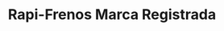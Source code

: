 ---
title: "Rapi-Frenos Marca Registrada"
url: /quito/rapi-frenos-marca-registrada/
shop: reparación de automóviles
---
